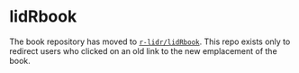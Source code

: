 # lidRbook
The book repository has moved to [`r-lidr/lidRbook`](https://r-lidar.github.io/lidRbook/). This repo exists only to redirect users who clicked on an old link to the new emplacement of the book.
